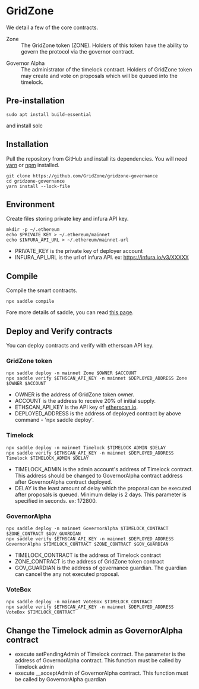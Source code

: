 # GridZone

We detail a few of the core contracts.

<dl>
  <dt>Zone</dt>
  <dd>The GridZone token (ZONE). Holders of this token have the ability to govern the protocol via the governor contract.</dd>
</dl>

<dl>
  <dt>Governor Alpha</dt>
  <dd>The administrator of the timelock contract. Holders of GridZone token may create and vote on proposals which will be queued into the timelock.</dd>
</dl>

## Pre-installation

    sudo apt install build-essential

and install solc

## Installation
Pull the repository from GitHub and install its dependencies. You will need [yarn](https://yarnpkg.com/lang/en/docs/install/) or [npm](https://docs.npmjs.com/cli/install) installed.

    git clone https://github.com/GridZone/gridzone-governance
    cd gridzone-governance
    yarn install --lock-file

## Environment

Create files storing private key and infura API key.

    mkdir -p ~/.ethereum
    echo $PRIVATE_KEY > ~/.ethereum/mainnet
    echo $INFURA_API_URL > ~/.ethereum/mainnet-url

* PRIVATE_KEY is the private key of deployer account 
* INFURA_API_URL is the url of infura API. ex: https://infura.io/v3/XXXXX

## Compile

Compile the smart contracts.

    npx saddle compile

Fore more details of saddle, you can read [this page](https://github.com/compound-finance/saddle#cli).

## Deploy and Verify contracts

You can deploy contracts and verify with etherscan API key.

### GridZone token

    npx saddle deploy -n mainnet Zone $OWNER $ACCOUNT
    npx saddle verify $ETHSCAN_API_KEY -n mainnet $DEPLOYED_ADDRESS Zone $OWNER $ACCOUNT

* OWNER is the address of GridZone token owner.
* ACCOUNT is the address to receive 20% of initial supply.
* ETHSCAN_API_KEY is the API key of [etherscan.io](https://etherscan.io/).
* DEPLOYED_ADDRESS is the address of deployed contract by above command - 'npx saddle deploy'.

### Timelock

    npx saddle deploy -n mainnet Timelock $TIMELOCK_ADMIN $DELAY
    npx saddle verify $ETHSCAN_API_KEY -n mainnet $DEPLOYED_ADDRESS Timelock $TIMELOCK_ADMIN $DELAY

* TIMELOCK_ADMIN is the admin account's address of Timelock contract. This address should be changed to GovernorAlpha contract address after GovernorAlpha contract deployed.
* DELAY is the least amount of delay which the proposal can be executed after proposals is queued. Minimum delay is 2 days. This parameter is specified in seconds. ex: 172800.

### GovernorAlpha

    npx saddle deploy -n mainnet GovernorAlpha $TIMELOCK_CONTRACT $ZONE_CONTRACT $GOV_GUARDIAN
    npx saddle verify $ETHSCAN_API_KEY -n mainnet $DEPLOYED_ADDRESS GovernorAlpha $TIMELOCK_CONTRACT $ZONE_CONTRACT $GOV_GUARDIAN

* TIMELOCK_CONTRACT is the address of Timelock contract
* ZONE_CONTRACT is the address of GridZone token contract
* GOV_GUARDIAN is the address of governance guardian. The guardian can cancel the any not executed proposal.

### VoteBox

    npx saddle deploy -n mainnet VoteBox $TIMELOCK_CONTRACT
    npx saddle verify $ETHSCAN_API_KEY -n mainnet $DEPLOYED_ADDRESS VoteBox $TIMELOCK_CONTRACT

## Change the Timelock admin as GovernorAlpha contract

* execute setPendingAdmin of Timelock contract. The parameter is the address of GovernorAlpha contract. This function must be called by Timelock admin
* execute __acceptAdmin of GovernorAlpha contract. This function must be called by GovernorAlpha guardian
